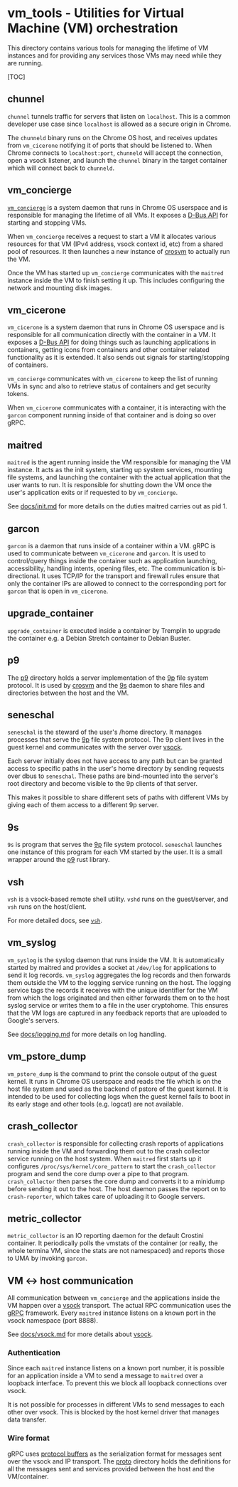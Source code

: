 # vm_tools - Utilities for Virtual Machine (VM) orchestration

This directory contains various tools for managing the lifetime of VM instances
and for providing any services those VMs may need while they are running.

[TOC]

## chunnel

`chunnel` tunnels traffic for servers that listen on `localhost`. This is a
common developer use case since `localhost` is allowed as a secure origin in
Chrome.

The `chunneld` binary runs on the Chrome OS host, and receives updates from
`vm_cicerone` notifying it of ports that should be listened to. When Chrome
connects to `localhost:port`, `chunneld` will accept the connection, open a
vsock listener, and launch the `chunnel` binary in the target container which
will connect back to `chunneld`.

## vm_concierge

[`vm_concierge`](concierge/README.md) is a system daemon that runs in Chrome OS
userspace and is responsible for managing the lifetime of all VMs.  It exposes a
[D-Bus
API](https://chromium.googlesource.com/chromiumos/platform/system_api/+/HEAD/dbus/vm_concierge/)
for starting and stopping VMs.

When `vm_concierge` receives a request to start a VM it allocates various
resources for that VM (IPv4 address, vsock context id, etc) from a shared pool
of resources.  It then launches a new instance of [crosvm] to actually run the
VM.

Once the VM has started up `vm_concierge` communicates with the `maitred`
instance inside the VM to finish setting it up.  This includes configuring the
network and mounting disk images.

## vm_cicerone

`vm_cicerone` is a system daemon that runs in Chrome OS userspace and is
responsible for all communication directly with the container in a VM. It
exposes a [D-Bus API](https://chromium.googlesource.com/chromiumos/platform/system_api/+/HEAD/dbus/vm_cicerone)
for doing things such as launching applications in containers, getting icons
from containers and other container related functionality as it is extended. It
also sends out signals for starting/stopping of containers.

`vm_concierge` communicates with `vm_cicerone` to keep the list of running VMs
in sync and also to retrieve status of containers and get security tokens.

When `vm_cicerone` communicates with a container, it is interacting with the
`garcon` component running inside of that container and is doing so over gRPC.

## maitred

`maitred` is the agent running inside the VM responsible for managing
the VM instance.  It acts as the init system, starting up system services,
mounting file systems, and launching the container with the actual application
that the user wants to run.  It is responsible for shutting down the VM once the
user's application exits or if requested to by `vm_concierge`.

See [docs/init.md](docs/init.md) for more details on the duties maitred carries
out as pid 1.

## garcon

`garcon` is a daemon that runs inside of a container within a VM. gRPC is used
to communicate between `vm_cicerone` and `garcon`. It is used to control/query
things inside the container such as application launching, accessibility,
handling intents, opening files, etc. The communication is bi-directional. It
uses TCP/IP for the transport and firewall rules ensure that only the container
IPs are allowed to connect to the corresponding port for `garcon` that is open
in `vm_cicerone`.

## upgrade_container

`upgrade_container` is executed inside a container by Tremplin to upgrade the
container e.g. a Debian Stretch container to Debian Buster.

## p9

The [p9](p9/) directory holds a server implementation of the [9p] file system
protocol.  It is used by [crosvm] and the [9s](#9s) daemon to share files and
directories between the host and the VM.

## seneschal

`seneschal` is the steward of the user's /home directory. It manages processes
that serve the [9p] file system protocol. The 9p client lives in the guest
kernel and communicates with the server over [vsock].

Each server initially does not have access to any path but can be
granted access to specific paths in the user's home directory by sending
requests over dbus to `seneschal`. These paths are bind-mounted into
the server's root directory and become visible to the 9p clients of that
server.

This makes it possible to share different sets of paths with different
VMs by giving each of them access to a different 9p server.

## 9s

`9s` is program that serves the [9p] file system protocol.  `seneschal` launches
one instance of this program for each VM started by the user.  It is a small
wrapper around the [p9](#p9) rust library.

## vsh

`vsh` is a vsock-based remote shell utility. `vshd` runs on the guest/server,
and `vsh` runs on the host/client.

For more detailed docs, see [`vsh`](vsh/).

## vm_syslog

`vm_syslog` is the syslog daemon that runs inside the VM.  It is automatically
started by maitred and provides a socket at `/dev/log` for applications to send
it log records.  `vm_syslog` aggregates the log records and then forwards them
outside the VM to the logging service running on the host.  The logging service
tags the records it receives with the unique identifier for the VM from which
the logs originated and then either forwards them on to the host syslog service
or writes them to a file in the user cryptohome. This ensures that the VM logs
are captured in any feedback reports that are uploaded to Google's servers.

See [docs/logging.md](docs/logging.md) for more details on log handling.

## vm_pstore_dump

`vm_pstore_dump` is the command to print the console output of the guest
kernel.  It runs in Chrome OS userspace and reads the file which is on the host
file system and used as the backend of pstore of the guest kernel.  It is
intended to be used for collecting logs when the guest kernel fails to boot in
its early stage and other tools (e.g. logcat) are not available.

## crash_collector

`crash_collector` is responsible for collecting crash reports of applications
running inside the VM and forwarding them out to the crash collector service
running on the host system.  When `maitred` first starts up it configures
`/proc/sys/kernel/core_pattern` to start the `crash_collector` program and send
the core dump over a pipe to that program.  `crash_collector` then parses the
core dump and converts it to a minidump before sending it out to the host.
The host daemon passes the report on to `crash-reporter`, which takes care of
uploading it to Google servers.

## metric_collector

`metric_collector` is an IO reporting daemon for the default Crostini container.
It periodically polls the vmstats of the container (or really, the whole termina
VM, since the stats are not namespaced) and reports those to UMA by invoking
`garcon`.

## VM <-> host communication

All communication between `vm_concierge` and the applications inside the VM
happen over a [vsock] transport. The actual RPC communication uses the
[gRPC](http://grpc.io) framework. Every `maitred` instance listens on a known
port in the vsock namespace (port 8888).

See [docs/vsock.md](docs/vsock.md) for more details about [vsock].

### Authentication

Since each `maitred` instance listens on a known port number, it is possible for
an application inside a VM to send a message to `maitred` over a loopback
interface.  To prevent this we block all loopback connections over vsock.

It is not possible for processes in different VMs to send messages to each other
over vsock.  This is blocked by the host kernel driver that manages data
transfer.

### Wire format

gRPC uses [protocol buffers](https://developers.google.com/protocol-buffers) as
the serialization format for messages sent over the vsock and IP transport.  The
[proto](proto/) directory holds the definitions for all the messages sent and
services provided between the host and the VM/container.


[9p]: http://man.cat-v.org/plan_9/5/0intro
[crosvm]: https://chromium.googlesource.com/chromiumos/platform/crosvm
[vsock]: https://lwn.net/Articles/695981/
